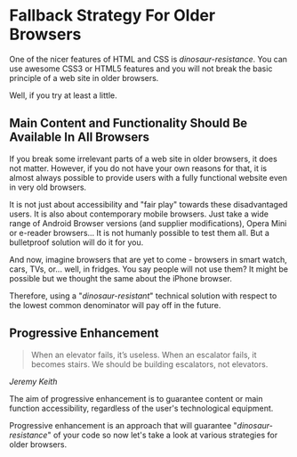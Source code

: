 Fallback Strategy For Older Browsers
====================================

One of the nicer features of HTML and CSS is *dinosaur-resistance*. You can use
awesome CSS3 or HTML5 features and you will not break the basic principle of a
web site in older browsers.

Well, if you try at least a little.

Main Content and Functionality Should Be Available In All Browsers
------------------------------------------------------------------

If you break some irrelevant parts of a web site in older browsers, it does not
matter. However, if you do not have your own reasons for that, it is almost
always possible to provide users with a fully functional website even in very
old browsers.

It is not just about accessibility and "fair play" towards these disadvantaged
users. It is also about contemporary mobile browsers. Just take a wide range of
Android Browser versions (and supplier modifications), Opera Mini or e-reader
browsers... It is not humanly possible to test them all. But a bulletproof
solution will do it for you.

And now, imagine browsers that are yet to come - browsers in smart watch, cars,
TVs, or... well, in fridges. You say people will not use them? It might be
possible but we thought the same about the iPhone browser.

Therefore, using a "*dinosaur-resistant*" technical solution with respect to the
lowest common denominator will pay off in the future.

Progressive Enhancement
-----------------------

> When an elevator fails, it’s useless. When an escalator fails, it becomes 
> stairs. We should be building escalators, not elevators.

*Jeremy Keith*

The aim of progressive enhancement is to guarantee content or main function
accessibility, regardless of the user's technological equipment.

Progressive enhancement is an approach that will guarantee
"*dinosaur-resistance*" of your code so now let's take a look at various
strategies for older browsers.
